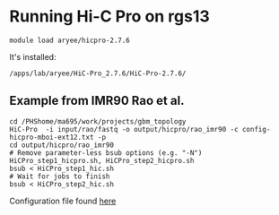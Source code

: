 # Running Hi-C Pro on rgs13
```
module load aryee/hicpro-2.7.6 
```
It's installed:
```
/apps/lab/aryee/HiC-Pro_2.7.6/HiC-Pro-2.7.6/
```


## Example from IMR90 Rao et al. 
```
cd /PHShome/ma695/work/projects/gbm_topology
HiC-Pro  -i input/rao/fastq -o output/hicpro/rao_imr90 -c config-hicpro-mboi-ext12.txt -p
cd output/hicpro/rao_imr90
# Remove parameter-less bsub options (e.g. "-N") HiCPro_step1_hicpro.sh, HiCPro_step2_hicpro.sh  
bsub < HiCPro_step1_hic.sh 
# Wait for jobs to finish
bsub < HiCPro_step2_hic.sh
```

Configuration file found [here](https://raw.githubusercontent.com/aryeelab/LabGuide/master/data/config-human-mboi-ext12.txt)
